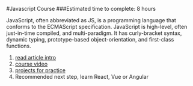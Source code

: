 #Javascript Course
###Estimated time to complete: 8 hours

JavaScript, often abbreviated as JS, is a programming language that conforms to the ECMAScript specification. JavaScript is high-level, often just-in-time compiled, and multi-paradigm. It has curly-bracket syntax, dynamic typing, prototype-based object-orientation, and first-class functions.

1. [read article intro](https://developer.mozilla.org/en-US/docs/Web/JavaScript)
2. [course video](https://www.youtube.com/watch?v=PkZNo7MFNFg)
3. [projects for practice](https://www.youtube.com/watch?v=3PHXvlpOkf4)
4. Recommended next step, learn React, Vue or Angular
